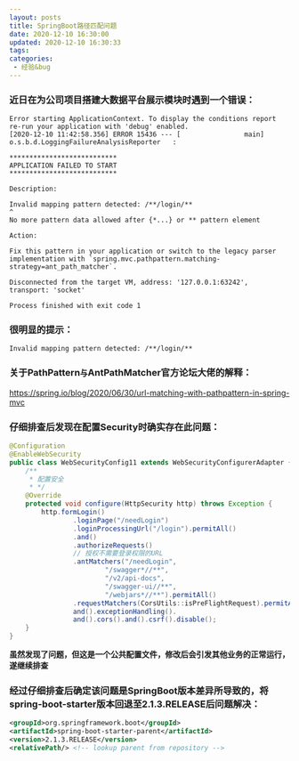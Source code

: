 ```yaml
---
layout: posts
title: SpringBoot路径匹配问题
date: 2020-12-10 16:30:00
updated: 2020-12-10 16:30:33
tags: 
categories: 
 - 经验&bug
---
```


### 近日在为公司项目搭建大数据平台展示模块时遇到一个错误：

```shell
Error starting ApplicationContext. To display the conditions report re-run your application with 'debug' enabled.
[2020-12-10 11:42:58.356] ERROR 15436 --- [                main] o.s.b.d.LoggingFailureAnalysisReporter   : 

***************************
APPLICATION FAILED TO START
***************************

Description:

Invalid mapping pattern detected: /**/login/**
^
No more pattern data allowed after {*...} or ** pattern element

Action:

Fix this pattern in your application or switch to the legacy parser implementation with `spring.mvc.pathpattern.matching-strategy=ant_path_matcher`.

Disconnected from the target VM, address: '127.0.0.1:63242', transport: 'socket'

Process finished with exit code 1
```

### 很明显的提示：

```shell
Invalid mapping pattern detected: /**/login/**
```

### 关于PathPattern`与`AntPathMatcher官方论坛大佬的解释：

https://spring.io/blog/2020/06/30/url-matching-with-pathpattern-in-spring-mvc

### 仔细排查后发现在配置Security时确实存在此问题：

```java
@Configuration
@EnableWebSecurity
public class WebSecurityConfig11 extends WebSecurityConfigurerAdapter {
    /**
     * 配置安全
     * */
    @Override
    protected void configure(HttpSecurity http) throws Exception {
        http.formLogin()
                .loginPage("/needLogin")
                .loginProcessingUrl("/login").permitAll()
                .and()
                .authorizeRequests()
                // 授权不需要登录权限的URL
                .antMatchers("/needLogin",
                        "/swagger*//**",
                        "/v2/api-docs",
                        "/swagger-ui//**",
                        "/webjars*//**").permitAll()
                .requestMatchers(CorsUtils::isPreFlightRequest).permitAll().
                and().exceptionHandling().
                and().cors().and().csrf().disable();
    }
}
```

**虽然发现了问题，但这是一个公共配置文件，修改后会引发其他业务的正常运行，遂继续排查**

### 经过仔细排查后确定该问题是SpringBoot版本差异所导致的，将spring-boot-starter版本回退至2.1.3.RELEASE后问题解决：

```xml
<groupId>org.springframework.boot</groupId>
<artifactId>spring-boot-starter-parent</artifactId>
<version>2.1.3.RELEASE</version>
<relativePath/> <!-- lookup parent from repository -->
```